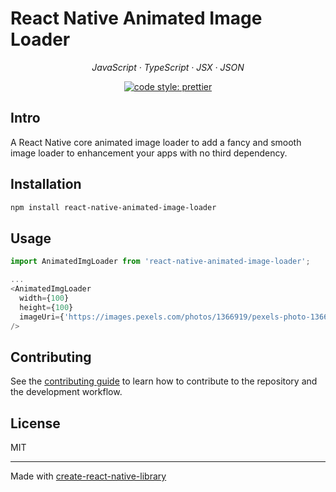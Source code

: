 # React Native Animated Image Loader

<p align="center">
  <em>
    JavaScript
    · TypeScript
    · JSX
    · JSON
  </em>
  <br />
</p>

<p align="center">
  <a href="#badge">
    <img alt="code style: prettier" src="https://img.shields.io/badge/code_style-prettier-ff69b4.svg?style=flat-square"></a>
</p>

## Intro
A React Native core animated image loader to add a fancy and smooth image loader to enhancement your apps with no third dependency.

## Installation

```sh
npm install react-native-animated-image-loader
```

## Usage

```js
import AnimatedImgLoader from 'react-native-animated-image-loader';

...
<AnimatedImgLoader
  width={100}
  height={100}
  imageUri={'https://images.pexels.com/photos/1366919/pexels-photo-1366919.jpeg'}
/>
```

## Contributing

See the [contributing guide](CONTRIBUTING.md) to learn how to contribute to the repository and the development workflow.

## License

MIT

---

Made with [create-react-native-library](https://github.com/callstack/react-native-builder-bob)

